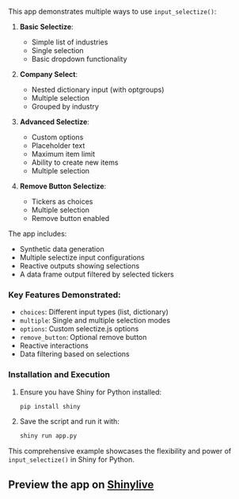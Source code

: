 This app demonstrates multiple ways to use `input_selectize()`:

1. **Basic Selectize**: 
   - Simple list of industries
   - Single selection
   - Basic dropdown functionality

2. **Company Select**:
   - Nested dictionary input (with optgroups)
   - Multiple selection
   - Grouped by industry

3. **Advanced Selectize**:
   - Custom options
   - Placeholder text
   - Maximum item limit
   - Ability to create new items
   - Multiple selection

4. **Remove Button Selectize**:
   - Tickers as choices
   - Multiple selection
   - Remove button enabled

The app includes:
- Synthetic data generation
- Multiple selectize input configurations
- Reactive outputs showing selections
- A data frame output filtered by selected tickers

### Key Features Demonstrated:
- `choices`: Different input types (list, dictionary)
- `multiple`: Single and multiple selection modes
- `options`: Custom selectize.js options
- `remove_button`: Optional remove button
- Reactive interactions
- Data filtering based on selections

### Installation and Execution
1. Ensure you have Shiny for Python installed:
   ```bash
   pip install shiny
   ```
2. Save the script and run it with:
   ```bash
   shiny run app.py
   ```

This comprehensive example showcases the flexibility and power of `input_selectize()` in Shiny for Python.
## Preview the app on [Shinylive](https://shinylive.io/py/app/#h=0&code=NobwRAdghgtgpmAXAAjFADugdOgnmAGlQGMB7CAFzkqVQEsZ1SAnC5ZqCAE1JgB0IDJq2QBnCszoQA5gIBmzXsgq50U6ciEs2AETrEKRADJ1xRAKqDyAgVpHpOXKKOTPk6LvMUwxACym4moza7HBQBnQAbnBeSqL+ELhYcAAe6Mxwoi52bFLoAK6GodxwzET5dDYQAMTIAOLUpVBUYriUvnAU+shOFFACXHByyNKNHFQA+mSMnHSZABQAlMgAtAB8yHoGwOJlm-oUOxJEuwC6p4gCyNfIfGB3dw0QTS1QyM-icFw9B3TkUMxAqRhtMHIJMiNFPl0F9kAAjQJSLj5XZJB73e4QG6abgoiRzFwAXmQICu2JudwAKnBiL4IKQADakaS4O4oUlY8lcu4AQR5AAUjGzbmAeZgGXBkABJCDELB3AhkrnYu4AWQAygAxSnCtX6RSiYFsADCLGEzT+EAVt05yopYDqAHlHXUhbReQz0L4oHDOtLZfLCEq7SKeaqAFoAOV1opgUAAXuQsNN-XKHrbyQBfRUZlVgTVSTjEGK0Dkh+0AKX5qpjVdVLGknGQxu9oklADJm6RAzny9c7gAhHnGmMDzgAa2QwOQPPgkmI-SDueVj3VMbqjK4cax6vCvlECuDdrVa-dYHrzEbO76EAlrMxduzR-tAAkwgyKL4FxlhWW+3cK0jCta1IOlDSxTsK1AiBwMPZduTAflNQAURjfk5DoeNSlTHtnwQ8xIxfGNLDoKguDfKAP18eooXQOC+xFVUACUAGkY1VUpiEnTtTUDPDkEzYNBIzDIKHyZgsSRPFJEyKpaieF5JQ4bg4goUguPcUo5BYbdix6Zp+hKYZRmecY4AmcR1PHCYYWYbTmF0uB5lBWZMhQLZDl2IgPKOPYzlOZZ1ncLgsB0AzNQ4eBLgzdFHjGZpJVENpP06bpLI02z7Mc-S+j4jFg16N5iWAU5g3snFkVRIgXMSCYuAOHFkBqgksFIuAYFEJZortcqui40oiGgeBGpq3A6oOVqqA6rr+OxQqsAwGFuHmP8GOuABySl9HHUp1pQPqdrKWblXW00ZkSPb3lgOBezWjaZUqiRcEuqSquOrl1v5ec4EuqFluUngYCwfJBCy+YAFYAAYiChyHFiIAAmeH3vJT6tJ0osfpQP6uHmAHeGB0GdPmFYEeh5AAGY4cRxYUczWmRM6cSsQ8ULwsipzCoZgRamNDIEvcKBRindAunIFxHGUUiJQECocCF8zSFFzqugoCVCTudU4AlCIsP9Ao2HVXxSAAdwXNtrQwhkGR9dXKWYfI4G5mp6nilpCoEZqIWJEzFKmXgwQJJYBHS6yuGGH23fM0ObPRhzMecgPXNEZ3anVOhBjhAFkBN0jqMiAE-hRMRtZpLo9byQoDwgXPP2QOXRAzuAs+YGaM1qMdG+IEudfLyVK7YWvqMbxgJWQBlTAoYM5YHizS91pz+LuLOu7n3vrSXsBO+6LXe8wksiH42lSH0TJCQn8RE-OlqdtwTrFmR+DkBgfIPzodB1c1SiLYzZ3sTT+efcc55x+BEf4gJkDzCVhQaQtEGbYhnhAA2a8y773mJvUaKCDAbyfprQBXZr6yUIDaO0x9T6iEJF7UQt0uQvzfh-OAhJ7aO2DH-G4AC956yHk1PEShoGWmrggugrUkGFCwX3dBuC0BcALrKL44icHHlFDIzG3xd6oKwoo5UZDiwUKoTQ8kdCugMKYQ7G6-F+Hi0JKtEMdwP7hDgMbBkgxmAxnUQYJqSdwSiCwL4+i-4wBxhSFKKaB5aAUwMUo4g-MqDCmYZKZAtQeTW1Nk1GJ6h3hwBNpoUJ-FhLYjYdcDhGjJTcIyDAUg0R4SFDUlaDMiDkFtk4YvKR5TKnR0AVohC7igHcKYu1dpyABw1OsMQo+xtyGEhjuHYAm1tq7VOFgNSF8KBLEiTcIx787ZmPWdcNp0QJhwhGRAUxLDf5yWQKqKAUhPGUGoGwAEYQBDcLljbXApAxFkAZPkGAME27-32KIexgQmll1hK9fEskMwAAEMglGYEs1IU8MyDGGPEU2EwIUyXvt1ZUolmbIDkHg3usIHrSQJOyAeWAV76HEUsQSmJgy1D0ECt5PcwXfCocGWF1AXGIpSMiuaQw-AYqof85UoKDCwmJFSzBkrVnLBYMgEqR8vEEgmCs5AxUUajUJUqrFiIsTythCjcquqblUKwKMVZBqiAgHplgAu3yFjwOVKVJ++KJKEuJRyghgc3IknWkQdaWAABWJ8IBX39aIDVk9FgMqqACo2qTQ6aTshjORermDsqld8A6pRBE3B5fCrAhUJgKGugVYVMdMoZuLOKrkxrvgytERQLA+yOm9yWFObNKqn50GGPSNgTbcXlk9UatSXE6pEo9UzL10y5BHCstO2ZW1+rMHWos0wUh5hNsWO6plyBk3ZKgCouR3x5X7x6J0a5DJC3XGLXyqgAqq3DFPbI4sXBxF1RvXQO9DbyRNq1TiA2C0z2frpYq3t7q7Tju9coj9sIemWnZEG5AIbw07r3QysA2YSSQGurQMAGQACOFRyn3J8RQAVxCwBkDuTQFAmI4wUA-qQNWdA4QCAgD8vAAgwROGrijXDpwgA)
